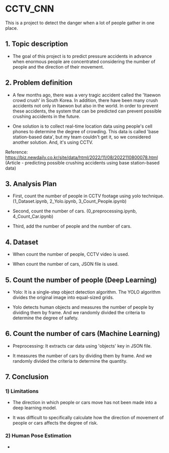 # CCTV_CNN

This is a project to detect the danger when a lot of people gather in one place.

## 1. Topic description

+ The goal of this project is to predict pressure accidents in advance when enormous people are concentrated considering the number of people and the direction of their movement.

## 2. Problem definition

+ A few months ago, there was a very tragic accident called the 'Itaewon crowd crush' in South Korea. In addition, there have been many crush accidents not only in Itaewon but also in the world. In order to prevent these accidents, the system that can be predicted can prevent possible crushing accidents in the future.

+ One solution is to collect real-time location data using people's cell phones to determine the degree of crowding. This data is called 'base station-based data', but my team couldn't get it, so we considered another solution. And, it's using CCTV.

Reference: https://biz.newdaily.co.kr/site/data/html/2022/11/08/2022110800078.html (Article - predicting possible crushing accidents using base station-based data)

## 3. Analysis Plan

+ First, count the number of people in CCTV footage using yolo technique. (1_Dataset.ipynb, 2_Yolo.ipynb, 3_Count_People.ipynb)

+ Second, count the number of cars. (0_preprocessing.ipynb, 4_Count_Car.ipynb)

+ Third, add the number of people and the number of cars.

## 4. Dataset

+ When count the number of people, CCTV video is used.

+ When count the number of cars, JSON file is used.

## 5. Count the number of people (Deep Learning)

+ Yolo: It is a single-step object detection algorithm. The YOLO algorithm divides the original image into equal-sized grids.

+ Yolo detects human objects and measures the number of people by dividing them by frame. And we randomly divided the criteria to determine the degree of safety.

## 6. Count the number of cars (Machine Learning)

+ Preprocessing: It extracts car data using 'objects' key in JSON file.

+ It measures the number of cars by dividing them by frame. And we randomly divided the criteria to determine the quantity.

## 7. Conclusion

### 1) Limitations

+ The direction in which people or cars move has not been made into a deep learning model.

+ It was difficult to specifically calculate how the direction of movement of people or cars affects the degree of risk.

### 2) Human Pose Estimation

+ 
